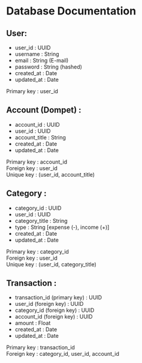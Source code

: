# Database Documentation

## User:
* user_id : UUID
* username : String
* email : String (E-mail)
* password : String (hashed)
* created_at : Date
* updated_at : Date

Primary key : user_id

## Account (Dompet) :
* account_id : UUID
* user_id : UUID
* account_title : String
* created_at : Date
* updated_at : Date

Primary key : account_id </br>
Foreign key : user_id </br>
Unique key : (user_id, account_title)

## Category :
* category_id : UUID
* user_id : UUID
* category_title : String
* type : String [expense (-), income (+)]
* created_at : Date
* updated_at : Date

Primary key : category_id </br>
Foreign key : user_id </br>
Unique key : (user_id, category_title)

## Transaction :
* transaction_id (primary key) : UUID
* user_id (foreign key) : UUID
* category_id (foreign key) : UUID
* account_id (foreign key) : UUID
* amount : Float
* created_at : Date
* updated_at : Date

Primary key : transaction_id </br>
Foreign key : category_id, user_id, account_id
